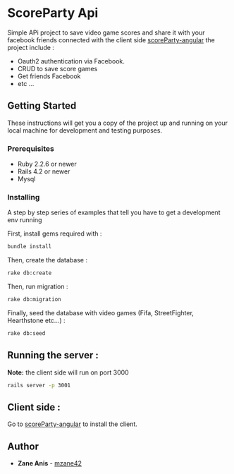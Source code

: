 # ScoreParty Api

Simple APi project to save video game scores and share it with your facebook friends connected with the client side [scoreParty-angular](https://github.com/mzane42/scoreParty-angular) the project include :
* Oauth2 authentication via Facebook.
* CRUD to save score games
* Get friends Facebook 
* etc ...


## Getting Started

These instructions will get you a copy of the project up and running on your local machine for development and testing purposes.

### Prerequisites

* Ruby 2.2.6 or newer
* Rails 4.2 or newer
* Mysql

### Installing

A step by step series of examples that tell you have to get a development env running

First, install gems required with : 

~~~bash
bundle install
~~~

Then, create the database :

~~~bash
rake db:create
~~~

Then, run migration :

~~~bash
rake db:migration
~~~

Finally, seed the database with video games (Fifa, StreetFighter, Hearthstone etc...)  :

~~~bash
rake db:seed
~~~


## Running the server :
**Note:** the client side will run on port 3000

~~~bash
rails server -p 3001
~~~


## Client side :

Go to [scoreParty-angular](https://github.com/mzane42/scoreParty-angular) to install the client.

## Author

* **Zane Anis** - [mzane42](https://github.com/mzane42)
